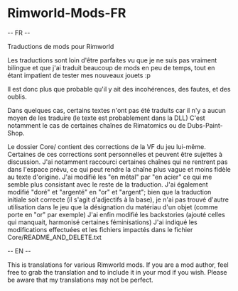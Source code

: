 # Rimworld-Mods-FR

-- FR --

Traductions de mods pour Rimworld

Les traductions sont loin d'être parfaites vu que je ne suis pas vraiment bilingue et que j'ai traduit beaucoup de mods en peu de temps, tout en étant impatient de tester mes nouveaux jouets :p

Il est donc plus que probable qu'il y ait des incohérences, des fautes, et des oublis.

Dans quelques cas, certains textes n'ont pas été traduits car il n'y a aucun moyen de les traduire (le texte est probablement dans la DLL) C'est notamment le cas de certaines chaînes de Rimatomics ou de Dubs-Paint-Shop.

Le dossier Core/ contient des corrections de la VF du jeu lui-même. Certaines de ces corrections sont personnelles et peuvent être sujettes à discussion. J'ai notamment raccourci certaines chaînes qui ne rentrent pas dans l'espace prévu, ce qui peut rendre la chaîne plus vague et moins fidèle au texte d'origine. J'ai modifié les "en métal" par "en acier" ce qui me semble plus consistant avec le reste de la traduction. J'ai également modifié "doré" et "argenté" en "or" et "argent"; bien que la traduction initiale soit correcte (il s'agit d'adjectifs à la base), je n'ai pas trouvé d'autre utilisation dans le jeu que la désignation du matériau d'un objet (comme porte en "or" par exemple) J'ai enfin modifié les backstories (ajouté celles qui manquait, harmonisé certaines féminisations) J'ai indiqué les modifications effectuées et les fichiers impactés dans le fichier Core/README_AND_DELETE.txt

-- EN --

This is translations for various Rimworld mods. If you are a mod author, feel free to grab the translation and to include it in your mod if you wish. Please be aware that my translations may not be perfect.
